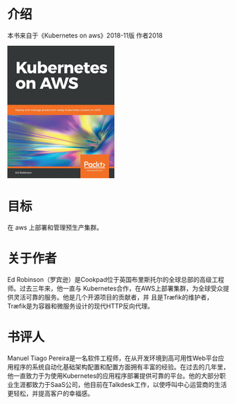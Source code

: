 # 介绍

本书来自于《Kubernetes on aws》2018-11版 作者2018

![cover](./images/cover.jpg)


# 目标

在 aws 上部署和管理预生产集群。

# 关于作者

Ed Robinson（罗宾逊）是Cookpad位于英国布里斯托尔的全球总部的高级工程师。过去三年来，他一直与
Kubernetes合作，在AWS上部署集群，为全球受众提供灵活可靠的服务。他是几个开源项目的贡献者，并
且是Træfik的维护者，Træfik是为容器和微服务设计的现代HTTP反向代理。

# 书评人
Manuel Tiago Pereira是一名软件工程师，在从开发环境到高可用性Web平台应用程序的系统自动化基础架构配置和配置方面拥有丰富的经验。在过去的几年里，他一直致力于为使用Kubernetes的应用程序部署提供可靠的平台。他的大部分职业生涯都致力于SaaS公司，他目前在Talkdesk工作，以使呼叫中心运营商的生活更轻松，并提高客户的幸福感。